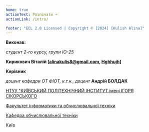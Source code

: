 ```yaml
---
home: true
actionText: Розпочати →
actionLink: /intro/

footer: "ECL 2.0 Licensed | Copyright © [2024] [Kulish Alina]"
---
```



**Виконав:** 

*студент 2-го курсу, групи IO-25* 

**Кирикович Віталій [alinakulis8@gmail.com, <a href="https://t.me/Hghhujh" target='_blank'>Hghhujh</a>]**

**Керівник**

*доцент кафедри ОТ ФІОТ, к.т.н., доцент*<span padding-right:5em></span> **Андрій БОЛДАК** 

[НТУУ "КИЇВСЬКИЙ ПОЛІТЕХНІЧНИЙ ІНСТИТУТ імені ІГОРЯ СІКОРСЬКОГО](https://kpi.ua/)

[Факультет інформатики та обчислювальної техніки](https://fiot.kpi.ua/)

[Кафедра обчислювальної техніки](https://comsys.kpi.ua/)

Київ
